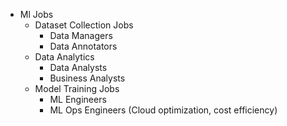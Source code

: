 * Ml Jobs
    * Dataset Collection Jobs
        * Data Managers
        * Data Annotators
    * Data Analytics
        * Data Analysts
        * Business Analysts
    * Model Training Jobs
        * ML Engineers
        * ML Ops Engineers (Cloud optimization, cost efficiency)